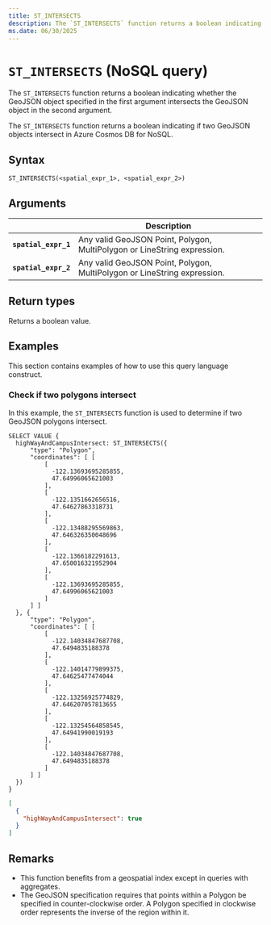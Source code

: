 ```yaml
---
title: ST_INTERSECTS
description: The `ST_INTERSECTS` function returns a boolean indicating whether the GeoJSON object specified in the first argument intersects the GeoJSON object in the second argument.
ms.date: 06/30/2025
---
```


# `ST_INTERSECTS` (NoSQL query)

The `ST_INTERSECTS` function returns a boolean indicating whether the GeoJSON object specified in the first argument intersects the GeoJSON object in the second argument.

The `ST_INTERSECTS` function returns a boolean indicating if two GeoJSON objects intersect in Azure Cosmos DB for NoSQL.

## Syntax

```nosql
ST_INTERSECTS(<spatial_expr_1>, <spatial_expr_2>)
```

## Arguments

| | Description |
| --- | --- |
| **`spatial_expr_1`** | Any valid GeoJSON Point, Polygon, MultiPolygon or LineString expression. |
| **`spatial_expr_2`** | Any valid GeoJSON Point, Polygon, MultiPolygon or LineString expression. |

## Return types

Returns a boolean value.

## Examples

This section contains examples of how to use this query language construct.

### Check if two polygons intersect

In this example, the `ST_INTERSECTS` function is used to determine if two GeoJSON polygons intersect.

```nosql
SELECT VALUE {
  highWayAndCampusIntersect: ST_INTERSECTS({
      "type": "Polygon",
      "coordinates": [ [
          [
            -122.13693695285855,
            47.64996065621003
          ],
          [
            -122.1351662656516,
            47.64627863318731
          ],
          [
            -122.13488295569863,
            47.646326350048696
          ],
          [
            -122.1366182291613,
            47.650016321952904
          ],
          [
            -122.13693695285855,
            47.64996065621003
          ]
      ] ]
  }, {  
      "type": "Polygon",
      "coordinates": [ [
          [
            -122.14034847687708,
            47.6494835188378
          ],
          [
            -122.14014779899375,
            47.64625477474044
          ],
          [
            -122.13256925774829,
            47.646207057813655
          ],
          [
            -122.13254564858545,
            47.64941990019193
          ],
          [
            -122.14034847687708,
            47.6494835188378
          ]
      ] ]
  })
}
```

```json
[
  {
    "highWayAndCampusIntersect": true
  }
]
```

## Remarks

- This function benefits from a geospatial index except in queries with aggregates.
- The GeoJSON specification requires that points within a Polygon be specified in counter-clockwise order. A Polygon specified in clockwise order represents the inverse of the region within it.
